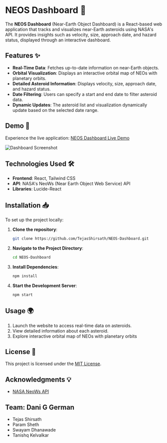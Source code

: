 # NEOS Dashboard 🌌

The **NEOS Dashboard** (Near-Earth Object Dashboard) is a React-based web application that tracks and visualizes near-Earth asteroids using NASA's API. It provides insights such as velocity, size, approach date, and hazard status, displayed through an interactive dashboard.



## Features ✨

- **Real-Time Data**: Fetches up-to-date information on near-Earth objects.
- **Orbital Visualization**: Displays an interactive orbital map of NEOs with planetary orbits.
- **Detailed Asteroid Information**: Displays velocity, size, approach date, and hazard status.
- **Date Filtering**: Users can specify a start and end date to filter asteroid data.
- **Dynamic Updates**: The asteroid list and visualization dynamically update based on the selected date range.



## Demo 🚀

Experience the live application: [NEOS Dashboard Live Demo](https://neos-dashboard.vercel.app/)

![Dashboard Screenshot](https://github.com/user-attachments/assets/630c1c3a-3634-49c2-8001-e6cce9a2e0c8)



## Technologies Used 🛠️

- **Frontend**: React, Tailwind CSS
- **API**: NASA's NeoWs (Near Earth Object Web Service) API
- **Libraries**: Lucide-React



## Installation 📥

To set up the project locally:

1. **Clone the repository**:  
   ```bash
   git clone https://github.com/TejasShirsath/NEOS-Dashboard.git

2. **Navigate to the Project Directory**:  
   ```bash
   cd NEOS-Dashboard

3. **Install Dependencies**:  
   ```bash
   npm install
   
4. **Start the Development Server**:  
   ```bash
   npm start
   ```
   

## Usage 🌍

1. Launch the website to access real-time data on asteroids.
2. View detailed information about each asteroid.
3. Explore interactive orbital map of NEOs with planetary orbits



## License 📜

This project is licensed under the [MIT License](LICENSE).



## Acknowledgments 💡

- [NASA NeoWs API](https://api.nasa.gov/)


## Team: Dani G German
- Tejas Shirsath
- Param Sheth
- Swayam Dhanawade
- Tanishq Kelvalkar
